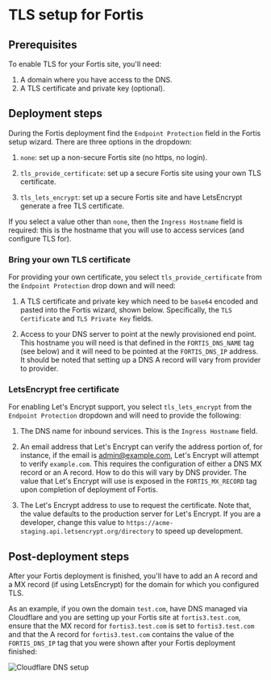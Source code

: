 # TLS setup for Fortis

## Prerequisites

To enable TLS for your Fortis site, you'll need:

1. A domain where you have access to the DNS.
2. A TLS certificate and private key (optional).

## Deployment steps

During the Fortis deployment find the `Endpoint Protection` field in the Fortis
setup wizard. There are three options in the dropdown:

1. `none`: set up a non-secure Fortis site (no https, no login).

2. `tls_provide_certificate`: set up a secure Fortis site using your own TLS
  certificate.

3. `tls_lets_encrypt`: set up a secure Fortis site and have LetsEncrypt generate
  a free TLS certificate.

If you select a value other than `none`, then the `Ingress Hostname` field is
required: this is the hostname that you will use to access services (and
configure TLS for).

### Bring your own TLS certificate

For providing your own certificate, you select `tls_provide_certificate` from
the `Endpoint Protection` drop down and will need:

1. A TLS certificate and private key which need to be `base64` encoded and
  pasted into the Fortis wizard, shown below. Specifically, the `TLS
  Certificate` and `TLS Private Key` fields.

2. Access to your DNS server to point at the newly provisioned end point.
  This hostname you will need is that defined in the `FORTIS_DNS_NAME` tag (see
  below) and it will need to be pointed at the `FORTIS_DNS_IP` address. It
  should be noted that setting up a DNS A record will vary from provider to
  provider.

### LetsEncrypt free certificate

For enabling Let's Encrypt support, you select `tls_lets_encrypt` from the
`Endpoint Protection` dropdown and will need to provide the following:

1. The DNS name for inbound services. This is the `Ingress Hostname` field.

2. An email address that Let's Encrypt can verify the address portion of, for
  instance, if the email is admin@example.com, Let's Encrypt will attempt to
  verify `example.com`. This requires the configuration of either a DNS MX
  record or an A record. How to do this will vary by DNS provider. The value
  that Let's Encrypt will use is exposed in the `FORTIS_MX_RECORD` tag upon
  completion of deployment of Fortis.

3. The Let's Encrypt address to use to request the certificate. Note that,
  the value defaults to the production server for Let's Encrypt. If you are a
  developer, change this value to `https://acme-staging.api.letsencrypt.org/directory`
  to speed up development.

## Post-deployment steps

After your Fortis deployment is finished, you'll have to add an A record and a
MX record (if using LetsEncrypt) for the domain for which you configured TLS.

As an example, if you own the domain `test.com`, have DNS managed via
Cloudflare and you are setting up your Fortis site at `fortis3.test.com`,
ensure that the MX record for `fortis3.test.com` is set to `fortis3.test.com`
and that the A record for `fortis3.test.com` contains the value of the
`FORTIS_DNS_IP` tag that you were shown after your Fortis deployment
finished:

![Cloudflare DNS setup](https://user-images.githubusercontent.com/1086421/35749803-c7548c68-0820-11e8-8b5d-e6ab71cb095d.png)
